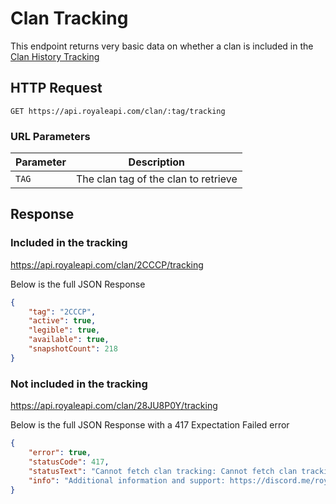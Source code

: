 # Clan Tracking

This endpoint returns very basic data on whether a clan is included in the [Clan History Tracking](/endpoints/clan_history)

## HTTP Request

`GET https://api.royaleapi.com/clan/:tag/tracking`

### URL Parameters

Parameter | Description
--- | ---
`TAG` | The clan tag of the clan to retrieve

## Response

### Included in the tracking
https://api.royaleapi.com/clan/2CCCP/tracking

Below is the full JSON Response
```json
{
    "tag": "2CCCP",
    "active": true,
    "legible": true,
    "available": true,
    "snapshotCount": 218
}
```

### Not included in the tracking
https://api.royaleapi.com/clan/28JU8P0Y/tracking

Below is the full JSON Response with a 417 Expectation Failed error
```json
{
    "error": true,
    "statusCode": 417,
    "statusText": "Cannot fetch clan tracking: Cannot fetch clan tracking: clan not tracked",
    "info": "Additional information and support: https://discord.me/royaleapi"
}
```
